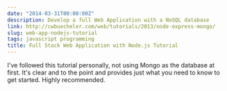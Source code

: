 ```yaml
---
date: "2014-03-31T00:00:00Z"
description: Develop a full Web Application with a NoSQL database
link: http://cwbuecheler.com/web/tutorials/2013/node-express-mongo/
slug: web-app-nodejs-tutorial
tags: javascript programming
title: Full Stack Web Application with Node.js Tutorial
---
```


I've followed this tutorial personally, not using Mongo as the database at first. It's clear and to the point and provides just what you need to know to get started. Highly recommended.
